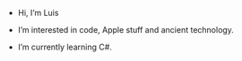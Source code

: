 - Hi, I’m Luis

- I’m interested in code, Apple stuff and ancient technology.

- I’m currently learning C#.
